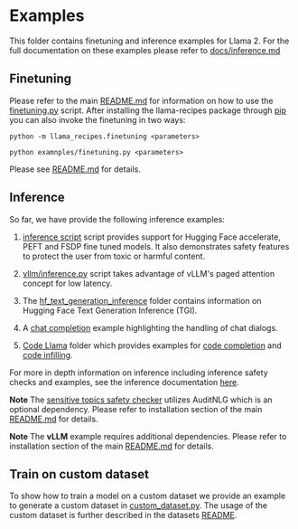 # Examples

This folder contains finetuning and inference examples for Llama 2.
For the full documentation on these examples please refer to [docs/inference.md](../docs/inference.md)

## Finetuning

Please refer to the main [README.md](../README.md) for information on how to use the [finetuning.py](./finetuning.py) script.
After installing the llama-recipes package through [pip](../README.md#installation) you can also invoke the finetuning in two ways:
```
python -m llama_recipes.finetuning <parameters>

python examnples/finetuning.py <parameters>
```
Please see [README.md](../README.md) for details.

## Inference 
So far, we have provide the following inference examples:

1. [inference script](./inference.py) script provides support for Hugging Face accelerate, PEFT and FSDP fine tuned models. It also demonstrates safety features to protect the user from toxic or harmful content.

2. [vllm/inference.py](./vllm/inference.py) script takes advantage of vLLM's paged attention concept for low latency.

3. The [hf_text_generation_inference](./hf_text_generation_inference/README.md) folder contains information on Hugging Face Text Generation Inference (TGI).

4. A [chat completion](./chat_completion/chat_completion.py) example highlighting the handling of chat dialogs.

5. [Code Llama](./code_llama/) folder which provides examples for [code completion](./code_llama/code_completion_example.py) and [code infilling](./code_llama/code_infilling_example.py).

For more in depth information on inference including inference safety checks and examples, see the inference documentation [here](../docs/inference.md).

**Note** The [sensitive topics safety checker](../src/llama_recipes/inference/safety_utils.py) utilizes AuditNLG which is an optional dependency. Please refer to installation section of the main [README.md](../README.md#install-with-optional-dependencies) for details.

**Note** The **vLLM** example requires additional dependencies. Please refer to installation section of the main [README.md](../README.md#install-with-optional-dependencies) for details.

## Train on custom dataset
To show how to train a model on a custom dataset we provide an example to generate a custom dataset in [custom_dataset.py](./custom_dataset.py).
The usage of the custom dataset is further described in the datasets [README](../docs/Dataset.md#training-on-custom-data).
